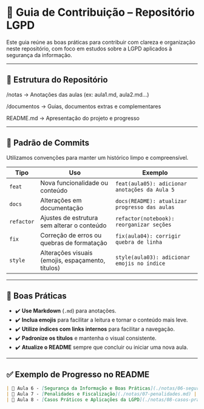 # 📘 Guia de Contribuição – Repositório LGPD

Este guia reúne as boas práticas para contribuir com clareza e organização neste repositório, com foco em estudos sobre a LGPD aplicados à segurança da informação.

---

## 📌 Estrutura do Repositório

/notas → Anotações das aulas (ex: aula1.md, aula2.md...)

/documentos → Guias, documentos extras e complementares

README.md → Apresentação do projeto e progresso

---

## 📝 Padrão de Commits

Utilizamos convenções para manter um histórico limpo e compreensível.

| Tipo       | Uso                                                | Exemplo                                          |
|------------|-----------------------------------------------------|--------------------------------------------------|
| `feat`     | Nova funcionalidade ou conteúdo                     | `feat(aula05): adicionar anotações da Aula 5`   |
| `docs`     | Alterações em documentação                          | `docs(README): atualizar progresso das aulas`   |
| `refactor` | Ajustes de estrutura sem alterar o conteúdo         | `refactor(notebook): reorganizar seções`        |
| `fix`      | Correção de erros ou quebras de formatação          | `fix(aula04): corrigir quebra de linha`         |
| `style`    | Alterações visuais (emojis, espaçamento, títulos)   | `style(aula03): adicionar emojis no índice`     |

---

## 🧭 Boas Práticas

- ✔️ **Use Markdown** (`.md`) para anotações.
- ✔️ **Inclua emojis** para facilitar a leitura e tornar o conteúdo mais leve.
- ✔️ **Utilize índices com links internos** para facilitar a navegação.
- ✔️ **Padronize os títulos** e mantenha o visual consistente.
- ✔️ **Atualize o README** sempre que concluir ou iniciar uma nova aula.

---

## ✅ Exemplo de Progresso no README

```markdown
| 📘 Aula 6 - [Segurança da Informação e Boas Práticas](./notas/06-seguranca.md) | ✅ **Concluída** | 🗓️ 28/05/2025 |
| 📘 Aula 7 - [Penalidades e Fiscalização](./notas/07-penalidades.md) | 🔄 **Em andamento** | — |
| 📘 Aula 8 - [Casos Práticos e Aplicações da LGPD](./notas/08-casos-praticos.md) | ⏹️ **Não iniciado** | — |
